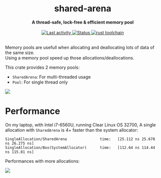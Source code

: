 <h1 align="center">shared-arena</h1>
<div align="center">
  <strong>
    A thread-safe, lock-free & efficient memory pool
  </strong>
</div>


<br />

<div align="center">
  <a href="https://github.com/sebastiencs/shared-arena">
    <img src="https://img.shields.io/github/last-commit/sebastiencs/shared-arena?style=flat-square"
         alt="Last activity" />
  </a>
  <!-- Status -->
  <a href="https://github.com/sebastiencs/shared-arena">
    <img src="https://img.shields.io/badge/status-stable-orange?style=flat-square"
         alt="Status" />
  </a>
  <!-- Rust toolchain -->
  <a href="https://github.com/sebastiencs/shared-arena">
    <img src="https://img.shields.io/badge/rust-stable-blue?style=flat-square"
         alt="rust toolchain" />
  </a>
</div>

<br />

Memory pools are usefull when allocating and deallocating lots of data of the same size.  
Using a memory pool speed up those allocations/deallocations.  

This crate provides 2 memory pools:
- `SharedArena`: For multi-threaded usage
- `Pool`: For single thread only


![](https://github.com/sebastiencs/shared-arena/blob/images/table.svg)

# Performance

On my laptop, with Intel i7-6560U, running Clear Linux OS 32700, A single allocation with `SharedArena` is 4+ faster than the
system allocator:

```
SingleAllocation/SharedArena               time:   [25.112 ns 25.678 ns 26.275 ns]
SingleAllocation/Box(SystemAllocator)      time:   [112.64 ns 114.44 ns 115.81 ns]
```

Performances with more allocations:

![](https://github.com/sebastiencs/shared-arena/blob/images/bench.svg)
